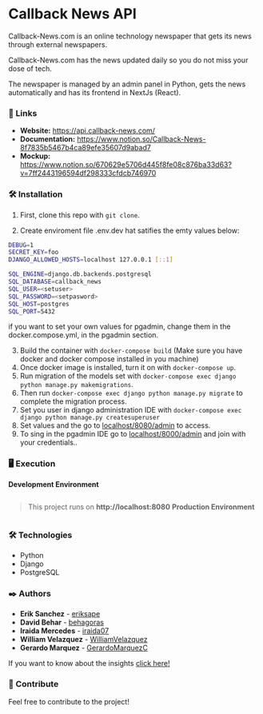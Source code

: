 # Callback News API

Callback-News.com is an online technology newspaper that gets its news through external newspapers.


Callback-News.com has the news updated daily so you do not miss your dose of tech.


The newspaper is managed by an admin panel in Python, gets the news automatically and has its frontend in NextJs (React).

### 🚀 Links

 * **Website:** https://api.callback-news.com/
 * **Documentation:** https://www.notion.so/Callback-News-8f7835b5467b4ca89efe35607d9abad7
 * **Mockup:** https://www.notion.so/670629e5706d445f8fe08c876ba33d63?v=7ff2443196594df298333cfdcb746970

### 🛠 Installation

1. First, clone this repo with `git clone`.

2. Create enviroment file .env.dev hat satifies the emty values below:
   
```bash
DEBUG=1
SECRET_KEY=foo
DJANGO_ALLOWED_HOSTS=localhost 127.0.0.1 [::1]

SQL_ENGINE=django.db.backends.postgresql
SQL_DATABASE=callback_news
SQL_USER=<setuser>
SQL_PASSWORD=<setpasword>
SQL_HOST=postgres
SQL_PORT=5432
```
if you want to set your own values for pgadmin, change them in the docker.compose.yml, in the pgadmin section.

3. Build the container with `docker-compose build` (Make sure you have docker and docker compose installed in you machine)
4. Once docker image is installed, turn it on with `docker-compose up`.
5. Run migration of the models set with `docker-compose exec django python manage.py makemigrations`.
6. Then run `docker-compose exec django python manage.py migrate` to complete the migration process.
7. Set you user in django administration IDE with `docker-compose exec django python manage.py createsuperuser`
8. Set values and the go to [localhost/8080/admin](localhost/8000/admin) to access.
9. To sing in the pgadmin IDE go to [localhost/8000/admin](localhost/8000/admin) and join with your credentials..

### 🖥 Execution

**Development Environment**
```
```

>This project runs on **http://localhost:8080**
**Production Environment**

```
```


### 🛠️ Technologies

  * Python
  * Django
  * PostgreSQL

### ✒️ Authors

* **Erik Sanchez** - [eriksape](https://github.com/eriksape)
* **David Behar** - [behagoras](https://github.com/behagoras)
* **Iraida Mercedes** - [iraida07](https://github.com/iraida07)
* **William Velazquez** - [WilliamVelazquez](https://github.com/WilliamVelazquez)
* **Gerardo Marquez** - [GerardoMarquezC](https://github.com/GerardoMarquezC)

If you want to know about the insights [click here!](https://github.com/callback-demons/callback-news-api/pulse/monthly)

### 🎁 Contribute

Feel free to contribute to the project!
